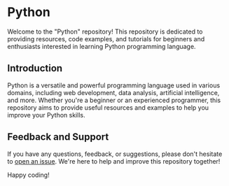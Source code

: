 # Python

Welcome to the "Python" repository! This repository is dedicated to providing resources, code examples, and tutorials for beginners and enthusiasts interested in learning Python programming language.

## Introduction
Python is a versatile and powerful programming language used in various domains, including web development, data analysis, artificial intelligence, and more. Whether you're a beginner or an experienced programmer, this repository aims to provide useful resources and examples to help you improve your Python skills.

## Feedback and Support
If you have any questions, feedback, or suggestions, please don't hesitate to [open an issue](https://github.com/smit-joshi814/python/issues). We're here to help and improve this repository together!

Happy coding!

